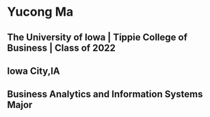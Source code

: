 # **Yucong Ma**

## The University of Iowa | Tippie College of Business | Class of 2022

## Iowa City,IA

## Business Analytics and Information Systems Major

